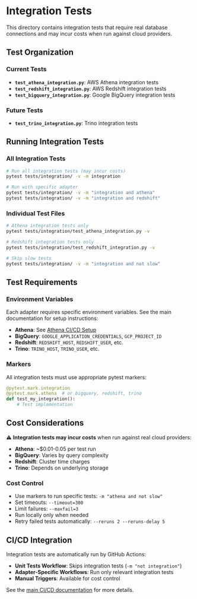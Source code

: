 # Integration Tests

This directory contains integration tests that require real database connections and may incur costs when run against cloud providers.

## Test Organization

### Current Tests
- **`test_athena_integration.py`**: AWS Athena integration tests
- **`test_redshift_integration.py`**: AWS Redshift integration tests
- **`test_bigquery_integration.py`**: Google BigQuery integration tests

### Future Tests
- **`test_trino_integration.py`**: Trino integration tests

## Running Integration Tests

### All Integration Tests
```bash
# Run all integration tests (may incur costs)
pytest tests/integration/ -v -m integration

# Run with specific adapter
pytest tests/integration/ -v -m "integration and athena"
pytest tests/integration/ -v -m "integration and redshift"
```

### Individual Test Files
```bash
# Athena integration tests only
pytest tests/integration/test_athena_integration.py -v

# Redshift integration tests only
pytest tests/integration/test_redshift_integration.py -v

# Skip slow tests
pytest tests/integration/ -v -m "integration and not slow"
```

## Test Requirements

### Environment Variables
Each adapter requires specific environment variables. See the main documentation for setup instructions:

- **Athena**: See [Athena CI/CD Setup](../../.github/ATHENA_CICD_SETUP.md)
- **BigQuery**: `GOOGLE_APPLICATION_CREDENTIALS`, `GCP_PROJECT_ID`
- **Redshift**: `REDSHIFT_HOST`, `REDSHIFT_USER`, etc.
- **Trino**: `TRINO_HOST`, `TRINO_USER`, etc.

### Markers
All integration tests must use appropriate pytest markers:

```python
@pytest.mark.integration
@pytest.mark.athena  # or bigquery, redshift, trino
def test_my_integration():
    # Test implementation
```

## Cost Considerations

⚠️ **Integration tests may incur costs** when run against real cloud providers:

- **Athena**: ~$0.01-0.05 per test run
- **BigQuery**: Varies by query complexity
- **Redshift**: Cluster time charges
- **Trino**: Depends on underlying storage

### Cost Control
- Use markers to run specific tests: `-m "athena and not slow"`
- Set timeouts: `--timeout=300`
- Limit failures: `--maxfail=3`
- Run locally only when needed
- Retry failed tests automatically: `--reruns 2 --reruns-delay 5`

## CI/CD Integration

Integration tests are automatically run by GitHub Actions:

- **Unit Tests Workflow**: Skips integration tests (`-m "not integration"`)
- **Adapter-Specific Workflows**: Run only relevant integration tests
- **Manual Triggers**: Available for cost control

See the [main CI/CD documentation](../../.github/ATHENA_CICD_SETUP.md) for more details.
